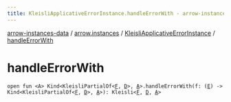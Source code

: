 ```yaml
---
title: KleisliApplicativeErrorInstance.handleErrorWith - arrow-instances-data
---
```


[arrow-instances-data](../../index.html) / [arrow.instances](../index.html) / [KleisliApplicativeErrorInstance](index.html) / [handleErrorWith](./handle-error-with.html)

# handleErrorWith

`open fun <A> Kind<KleisliPartialOf<`[`F`](index.html#F)`, `[`D`](index.html#D)`>, `[`A`](handle-error-with.html#A)`>.handleErrorWith(f: (`[`E`](index.html#E)`) -> Kind<KleisliPartialOf<`[`F`](index.html#F)`, `[`D`](index.html#D)`>, `[`A`](handle-error-with.html#A)`>): Kleisli<`[`F`](index.html#F)`, `[`D`](index.html#D)`, `[`A`](handle-error-with.html#A)`>`